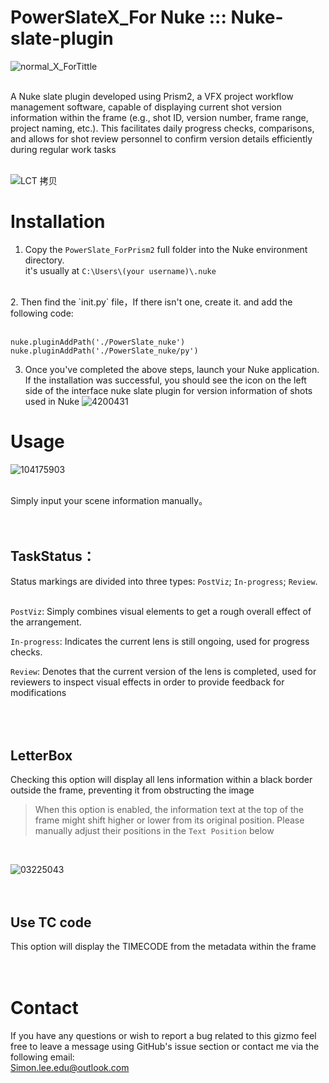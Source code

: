 # PowerSlateX_For Nuke ::: Nuke-slate-plugin

![normal_X_ForTittle](https://github.com/SimonMing0528/PowerSlateX_For-Nuke-Nuke-slate-plugin/assets/137688513/7bd34e95-3172-4430-ae59-ad976f3f1cad) <br>
<br> 

A Nuke slate plugin developed using Prism2, a VFX project workflow management software, capable of displaying current shot version information within the frame (e.g., shot ID, version number, frame range, project naming, etc.). This facilitates daily progress checks, comparisons, and allows for shot review personnel to confirm version details efficiently during regular work tasks <br>
<br>

![LCT 拷贝](https://github.com/SimonMing0528/PowerSlateX_For-Nuke-Nuke-slate-plugin/assets/137688513/49f3367a-0dfd-4b54-a0e7-daf19954903f)

# Installation
1. Copy the `PowerSlate_ForPrism2` full folder into the Nuke environment directory.<br>
it's usually at `C:\Users\(your username)\.nuke`
<br>
2. Then find the `init.py` file，If there isn't one, create it. and add the following code: <br>
<br>

```
nuke.pluginAddPath('./PowerSlate_nuke')
nuke.pluginAddPath('./PowerSlate_nuke/py')
```

3. Once you've completed the above steps, launch your Nuke application. If the installation was successful, you should see the icon on the left side of the interface
nuke slate plugin for version information of shots used in Nuke ![4200431](https://github.com/SimonMing0528/PowerSlateX_For-Nuke-Nuke-slate-plugin/assets/137688513/df2ef4e5-8a21-494e-92b3-57820ba87289)


# Usage <br>

![104175903](https://github.com/SimonMing0528/PowerSlateX_For-Nuke-Nuke-slate-plugin/assets/137688513/aef75fcb-bef0-45dc-8d5c-faf89d9a52d0) <br>
<br>

Simply input your scene information manually。<br>
<br>
<br>
## TaskStatus：

Status markings are divided into three types: `PostViz`; `In-progress`; `Review`.<br>
<br>

`PostViz`: Simply combines visual elements to get a rough overall effect of the arrangement.

`In-progress`: Indicates the current lens is still ongoing, used for progress checks.

`Review`: Denotes that the current version of the lens is completed, used for reviewers to inspect visual effects in order to provide feedback for modifications <br>
<br>
<br>
<br>

## LetterBox
Checking this option will display all lens information within a black border outside the frame, preventing it from obstructing the image
> When this option is enabled, the information text at the top of the frame might shift higher or lower from its original position. Please manually adjust their positions in the `Text Position` below <br>
<br>

![03225043](https://github.com/SimonMing0528/PowerSlate-Nuke_ForPrism2/assets/137688513/79844a62-c325-4d4c-b3c3-1fb964121355) <br>
<br>
<br>

## Use TC code
This option will display the TIMECODE from the metadata within the frame <br>
<br>
<br>

# Contact
If you have any questions or wish to report a bug related to this gizmo
feel free to leave a message using GitHub's issue section or contact me via the following email: <br>
Simon.lee.edu@outlook.com <br>
<br>
<br>
<br>

